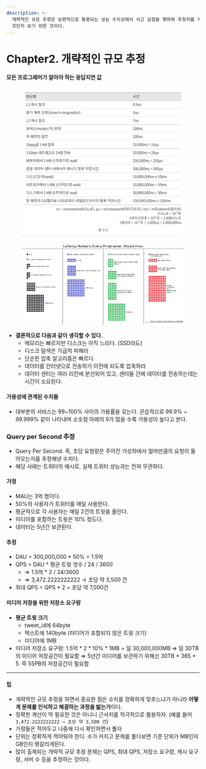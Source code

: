 ```yaml
---
description: >-
  개략적인 규모 추정은 보편적으로 통용되는 성능 수치상에서 사고 실험을 행하여 추정치를 계산하는 행위. 즉, 어떤 설계가 요구사항에 부합할
  것인지 보기 위한 것이다.
---
```


# Chapter2. 개략적인 규모 추정

#### 모든 프로그래머가 알아야 하는 응답지연 값

<figure><img src="../.gitbook/assets/image (7).png" alt=""><figcaption></figcaption></figure>

<figure><img src="../.gitbook/assets/687474703a2f2f692e696d6775722e636f6d2f6b307431652e706e67.png" alt=""><figcaption></figcaption></figure>

* **결론적으로 다음과 같이 생각할 수 있다.**
  * 메모리는 빠르지만 디스크는 아직 느리다. (SSD라도)
  * 디스크 탐색은 가급적 피해라
  * 단순한 압축 알고리즘은 빠르다.
  * 데이터를 인터넷으로 전송하기 이전에 되도록 압축하라
  * 데이터 센터는 여러 리전에 분산되어 있고, 센터들 간에 데이터를 전송하는데는 시간이 소요된다.

#### 가용성에 관계된 수치들

* 대부분의 서비스는 99\~100% 사이의 가용률을 갖는다. 관습적으로 99.9% \~ 99.999% 같이 나타내며 소숫점 아래의 9가 많을 수록 가용성이 높다고 본다.

### Query per Second 추정

* Query Per Second. 즉, 초당 요청량은 주어진 가성하에서 얼마만큼의 요청이 들어오는지를 추정해낸 수치다.
* 해당 사례는 트위터의 예시로, 실제 트위터 성능과는 전혀 무관하다.

#### 가정

* MAU는 3억 명이다.
* 50%의 사용자가 트위터를 매일 사용한다.
* 평균적으로 각 사용자는 매일 2건의 트윗을 올린다.
* 미디어를 포함하는 트윗은 10% 정도다.
* 데이터는 5년간 보관된다.

#### 추정

* DAU = 300,000,000 \* 50% = 1.5억
* QPS = DAU \* 평균 트윗 갯수 / 24 / 3600
  * ⇒ 1.5억 \* 2 / 24/3600
  * ⇒ 3,472.2222222222 → 초당 약 3,500 건
* 최대 QPS = QPS \* 2 = 초당 약 7,000건

#### 미디어 저장을 위한 저장소 요구량

* **평균 트윗 크기**
  * tweet\_id에 64byte
  * 텍스트에 140byte (미디어가 포함되지 않은 트윗 크기)
  * 미디어에 1MB
* 미디어 저장소 요구량: 1.5억 \* 2 \* 10% \* 1MB = 일 30,000,000MB ⇒ 일 30TB의 미디어 저장공간이 필요함 ⇒ 5년간 미디어를 보관하기 위해선 30TB \* 365 \* 5. 즉 55PB의 저장공간이 필요함

***

#### 팁

* 개략적인 규모 추정을 하면서 중요한 점은 수치를 정확하게 맞추느냐가 아니라 **어떻게 문제를 인식하고 해결하는 과정을 밟는가**이다.
* 정확한 계산이 막 필요한 것은 아니니 근사치를 적극적으로 활용하자. (예를 들어 `3,472.2222222222 → 초당 약 3,500 건`)
* 가정들은 적어두고 나중에 다시 확인하면서 풀자
* 단위는 정확하게 적어둬야 한다. 수가 커지고 문제를 풀다보면 기준 단위가 MB인지 GB인지 헷갈리게된다.
* 많이 출제되는 개략적 규모 추정 문제는 QPS, 최대 QPS, 저장소 요구량, 캐시 요구량, 서버 수 등을 추정하는 것이다.
